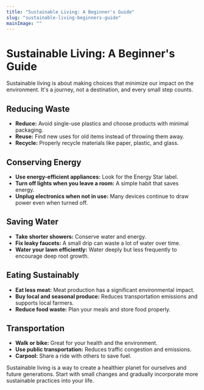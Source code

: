 ```yaml
---
title: "Sustainable Living: A Beginner's Guide"
slug: "sustainable-living-beginners-guide"
mainImage: ""
---
```


# Sustainable Living: A Beginner's Guide

Sustainable living is about making choices that minimize our impact on the environment. It's a journey, not a destination, and every small step counts.

## Reducing Waste

*   **Reduce:** Avoid single-use plastics and choose products with minimal packaging.
*   **Reuse:** Find new uses for old items instead of throwing them away.
*   **Recycle:** Properly recycle materials like paper, plastic, and glass.

## Conserving Energy

*   **Use energy-efficient appliances:** Look for the Energy Star label.
*   **Turn off lights when you leave a room:** A simple habit that saves energy.
*   **Unplug electronics when not in use:** Many devices continue to draw power even when turned off.

## Saving Water

*   **Take shorter showers:** Conserve water and energy.
*   **Fix leaky faucets:** A small drip can waste a lot of water over time.
*   **Water your lawn efficiently:** Water deeply but less frequently to encourage deep root growth.

## Eating Sustainably

*   **Eat less meat:** Meat production has a significant environmental impact.
*   **Buy local and seasonal produce:** Reduces transportation emissions and supports local farmers.
*   **Reduce food waste:** Plan your meals and store food properly.

## Transportation

*   **Walk or bike:** Great for your health and the environment.
*   **Use public transportation:** Reduces traffic congestion and emissions.
*   **Carpool:** Share a ride with others to save fuel.

Sustainable living is a way to create a healthier planet for ourselves and future generations. Start with small changes and gradually incorporate more sustainable practices into your life.
